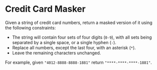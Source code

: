 # Credit Card Masker

Given a string of credit card numbers, return a masked version of it using the following constraints:

- The string will contain four sets of four digits (`0-9`), with all sets being separated by a single space, or a single hyphen (`-`).
- Replace all numbers, except the last four, with an asterisk (`*`).
- Leave the remaining characters unchanged.

For example, given `"4012-8888-8888-1881"` return `"****-****-****-1881"`.